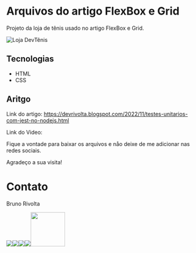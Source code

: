 # Arquivos do artigo FlexBox e Grid

Projeto da loja de tênis usado no artigo FlexBox e Grid.  

![Loja DevTênis](https://images2.imgbox.com/a6/e7/Vn6Ywf5A_o.png)

## Tecnologias   

 - HTML
 - CSS

## Aritgo   

Link do artigo:  https://devrivolta.blogspot.com/2022/11/testes-unitarios-com-jest-no-nodejs.html   

Link do Video: 

Fique a vontade para baixar os arquivos e nåo deixe de me adicionar nas redes sociais.   

Agradeço a sua visita!   
   
# Contato

Bruno Rivolta   

<a href="mailto:brrivolta@gmail.com"><img src="https://img.icons8.com/plasticine/100/null/apple-mail.png"></a><a href="https://github.com/BrunoRivolta"><img src="https://img.icons8.com/plasticine/100/null/github-squared.png"></a><a href="https://www.linkedin.com/in/brunorivolta/"><img src="https://img.icons8.com/plasticine/100/null/linkedin.png"></a><a href="https://www.youtube.com/channel/UC6XJ3aQvFBU7gqHvebolwJQ"><img src="https://img.icons8.com/plasticine/100/null/youtube-play--v1.png"></a><a href="https://devrivolta.blogspot.com/"><img src="https://img.icons8.com/color/48/null/blogger.png" width='90'></a>



